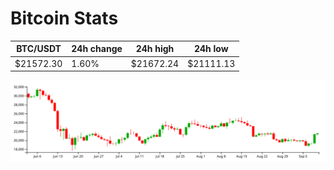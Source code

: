 # Bitcoin Stats

BTC/USDT|24h change|24h high|24h low|
|---|---|---|---|
|$21572.30|1.60%|$21672.24|$21111.13|

<img src="./chart.svg">
